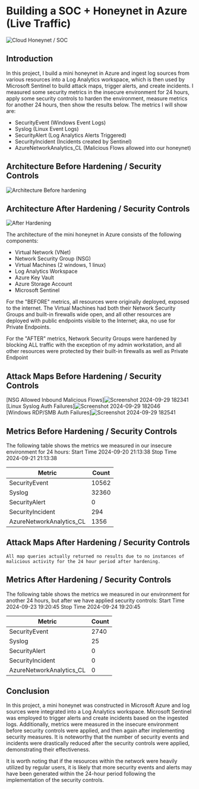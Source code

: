 # Building a SOC + Honeynet in Azure (Live Traffic)
![Cloud Honeynet / SOC](https://github.com/user-attachments/assets/809b985d-f7d8-451d-959c-341c0eb0df26)


## Introduction

In this project, I build a mini honeynet in Azure and ingest log sources from various resources into a Log Analytics workspace, which is then used by Microsoft Sentinel to build attack maps, trigger alerts, and create incidents. I measured some security metrics in the insecure environment for 24 hours, apply some security controls to harden the environment, measure metrics for another 24 hours, then show the results below. The metrics I will show are:

- SecurityEvent (Windows Event Logs)
- Syslog (Linux Event Logs)
- SecurityAlert (Log Analytics Alerts Triggered)
- SecurityIncident (Incidents created by Sentinel)
- AzureNetworkAnalytics_CL (Malicious Flows allowed into our honeynet)

## Architecture Before Hardening / Security Controls
![Architecture Before hardening](https://github.com/user-attachments/assets/3481cadb-8924-4cc2-acaa-bbca888c7a76)


## Architecture After Hardening / Security Controls
![After Hardening](https://github.com/user-attachments/assets/4318e343-8ec3-417f-ab27-f3cf9bdab33d)


The architecture of the mini honeynet in Azure consists of the following components:

- Virtual Network (VNet)
- Network Security Group (NSG)
- Virtual Machines (2 windows, 1 linux)
- Log Analytics Workspace
- Azure Key Vault
- Azure Storage Account
- Microsoft Sentinel

For the "BEFORE" metrics, all resources were originally deployed, exposed to the internet. The Virtual Machines had both their Network Security Groups and built-in firewalls wide open, and all other resources are deployed with public endpoints visible to the Internet; aka, no use for Private Endpoints.

For the "AFTER" metrics, Network Security Groups were hardened by blocking ALL traffic with the exception of my admin workstation, and all other resources were protected by their built-in firewalls as well as Private Endpoint

## Attack Maps Before Hardening / Security Controls
[NSG Allowed Inbound Malicious Flows]![Screenshot 2024-09-29 182341](https://github.com/user-attachments/assets/b550ec12-509d-4e2c-88db-b1f618a5d3d9)
<br>
[Linux Syslog Auth Failures]![Screenshot 2024-09-29 182046](https://github.com/user-attachments/assets/cd198c41-020c-4932-84a3-8cf77013fef2)
<br>
[Windows RDP/SMB Auth Failures]![Screenshot 2024-09-29 182541](https://github.com/user-attachments/assets/9503d99b-1452-4008-93b6-4441dbe0517a)
<br>

## Metrics Before Hardening / Security Controls

The following table shows the metrics we measured in our insecure environment for 24 hours:
Start Time 2024-09-20 21:13:38
Stop Time 2024-09-21 21:13:38

| Metric                   | Count
| ------------------------ | -----
| SecurityEvent            | 10562
| Syslog                   | 32360
| SecurityAlert            | 0
| SecurityIncident         | 294
| AzureNetworkAnalytics_CL | 1356

## Attack Maps After Hardening / Security Controls

```All map queries actually returned no results due to no instances of malicious activity for the 24 hour period after hardening.```

## Metrics After Hardening / Security Controls

The following table shows the metrics we measured in our environment for another 24 hours, but after we have applied security controls:
Start Time 2024-09-23 19:20:45 
Stop Time	2024-09-24 19:20:45

| Metric                   | Count
| ------------------------ | -----
| SecurityEvent            | 2740
| Syslog                   | 25
| SecurityAlert            | 0
| SecurityIncident         | 0
| AzureNetworkAnalytics_CL | 0

## Conclusion

In this project, a mini honeynet was constructed in Microsoft Azure and log sources were integrated into a Log Analytics workspace. Microsoft Sentinel was employed to trigger alerts and create incidents based on the ingested logs. Additionally, metrics were measured in the insecure environment before security controls were applied, and then again after implementing security measures. It is noteworthy that the number of security events and incidents were drastically reduced after the security controls were applied, demonstrating their effectiveness.

It is worth noting that if the resources within the network were heavily utilized by regular users, it is likely that more security events and alerts may have been generated within the 24-hour period following the implementation of the security controls.
